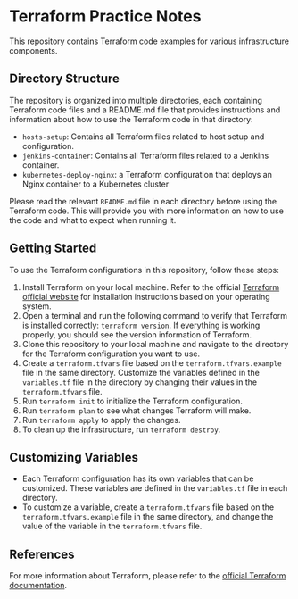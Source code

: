 # Terraform Practice Notes

This repository contains Terraform code examples for various infrastructure components.

## Directory Structure
The repository is organized into multiple directories, each containing Terraform code files and a README.md file that provides instructions and information about how to use the Terraform code in that directory:

* `hosts-setup`: Contains all Terraform files related to host setup and configuration.
* `jenkins-container`: Contains all Terraform files related to a Jenkins container.
* `kubernetes-deploy-nginx`: a Terraform configuration that deploys an Nginx container to a Kubernetes cluster

Please read the relevant `README.md` file in each directory before using the Terraform code. This will provide you with more information on how to use the code and what to expect when running it.

## Getting Started
To use the Terraform configurations in this repository, follow these steps:

1. Install Terraform on your local machine. Refer to the official [Terraform official website](https://www.terraform.io/downloads.html) for installation instructions based on your operating system.
2. Open a terminal and run the following command to verify that Terraform is installed correctly: `terraform version`. If everything is working properly, you should see the version information of Terraform. 
3. Clone this repository to your local machine and navigate to the directory for the Terraform configuration you want to use.
4. Create a `terraform.tfvars` file based on the `terraform.tfvars.example` file in the same directory. Customize the variables defined in the `variables.tf` file in the directory by changing their values in the `terraform.tfvars` file.
5. Run `terraform init` to initialize the Terraform configuration.
6. Run `terraform plan` to see what changes Terraform will make.
7. Run `terraform apply` to apply the changes.
8. To clean up the infrastructure, run `terraform destroy`.

## Customizing Variables

* Each Terraform configuration has its own variables that can be customized. These variables are defined in the `variables.tf` file in each directory.
* To customize a variable, create a `terraform.tfvars` file based on the `terraform.tfvars.example` file in the same directory, and change the value of the variable in the `terraform.tfvars` file.

## References
For more information about Terraform, please refer to the [official Terraform documentation](https://www.terraform.io/docs/index.html).
